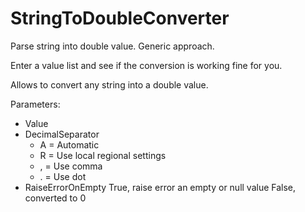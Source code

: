 # StringToDoubleConverter
Parse string into double value. Generic approach.

Enter a value list and see if the conversion is working fine for you.

Allows to convert any string into a double value.

Parameters:
- Value
- DecimalSeparator
  - A = Automatic
  - R = Use local regional settings
  - , = Use comma
  - . = Use dot
- RaiseErrorOnEmpty
  True, raise error an empty or null value
  False, converted to 0
